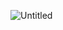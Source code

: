 ![Untitled](https://github.com/SchelZ/Knife-Changer-Menu/assets/67759165/b2f10ab8-a75f-4b72-be99-6759bb23335e)
